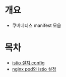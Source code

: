 # 개요
* 쿠버네티스 manifest 모음

# 목차
* [istio 설치 config](./istio-config.yaml)
* [nginx pod와 istio 설정](./example-1-nginx/)
